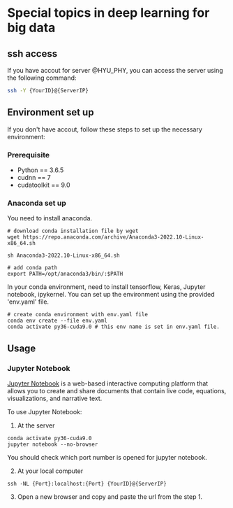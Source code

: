 # Special topics in deep learning for big data

## ssh access
If you have accout for server @HYU\_PHY, you can access the server using the following command:
```bash
ssh -Y {YourID}@{ServerIP}
```

## Environment set up
If you don't have accout, follow these steps to set up the necessary environment:

### Prerequisite
- Python == 3.6.5
- cudnn == 7
- cudatoolkit == 9.0

### Anaconda set up
You need to install anaconda.
```
# download conda installation file by wget
wget https://repo.anaconda.com/archive/Anaconda3-2022.10-Linux-x86_64.sh

sh Anaconda3-2022.10-Linux-x86_64.sh

# add conda path
export PATH=/opt/anaconda3/bin/:$PATH
```

In your conda environment, need to install tensorflow, Keras, Jupyter notebook, ipykernel. 
You can set up the environment using the provided 'env.yaml' file.
```
# create conda environment with env.yaml file
conda env create --file env.yaml
conda activate py36-cuda9.0 # this env name is set in env.yaml file.
```

## Usage
### Jupyter Notebook
[Jupyter Notebook](https://jupyter.org/) is a web-based interactive computing platform that allows you to create and share documents that contain live code, equations, visualizations, and narrative text.

To use Jupyter Notebook:
1. At the server
```
conda activate py36-cuda9.0
jupyter notebook --no-browser
```
You should check which port number is opened for jupyter notebook.

2. At your local computer
```
ssh -NL {Port}:localhost:{Port} {YourID}@{ServerIP}
```

3. Open a new browser and copy and paste the url from the step 1.
